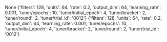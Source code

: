 None
{'filters': 128, 'units': 64, 'rate': 0.2, 'output_dim': 64, 'learning_rate': 0.001, 'tuner/epochs': 10, 'tuner/initial_epoch': 4, 'tuner/bracket': 2, 'tuner/round': 2, 'tuner/trial_id': '0012'}
{'filters': 128, 'units': 64, 'rate': 0.2, 'output_dim': 64, 'learning_rate': 0.001, 'tuner/epochs': 10, 'tuner/initial_epoch': 4, 'tuner/bracket': 2, 'tuner/round': 2, 'tuner/trial_id': '0012'}
